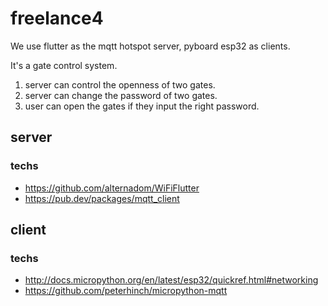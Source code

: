 # freelance4
We use flutter as the mqtt hotspot server, pyboard esp32 as clients.

It's a gate control system.

1. server can control the openness of two gates.
2. server can change the password of two gates.
3. user can open the gates if they input the right password.

## server
### techs
* https://github.com/alternadom/WiFiFlutter
* https://pub.dev/packages/mqtt_client

## client
### techs
* http://docs.micropython.org/en/latest/esp32/quickref.html#networking
* https://github.com/peterhinch/micropython-mqtt